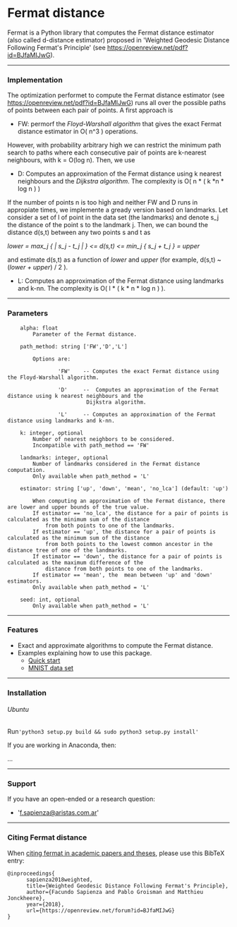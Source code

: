 # Fermat distance

Fermat is a Python library that computes the Fermat distance estimator (also called d-distance estimator) proposed in 'Weighted Geodesic Distance Following Fermat's Principle' (see https://openreview.net/pdf?id=BJfaMIJwG).

---
### Implementation

The optimization performet to compute the Fermat distance estimator (see https://openreview.net/pdf?id=BJfaMIJwG) runs all over the possible paths of points between each pair of points. A first approach is

   * FW: permorf the _Floyd-Warshall algorithm_ that gives the exact Fermat distance estimator in O( n^3 ) operations.
   
However, with probability arbitrary high we can restrict the minimum path search to paths where each consecutive pair of points are k-nearest neighbours, with k = O(log n). Then, we use
   
   * D: Computes an approximation of the Fermat distance using k nearest neighbours and the _Dijkstra algorithm_. The complexity is O( n * ( k *n * log n ) )

If the number of points n is too high and neither FW and D runs in appropiate times, we implemente a gready version based on  landmarks. Let consider a set of l of point in the data set (the landmarks) and denote s_j the distance of the point s to the landmark j. Then, we can bound the distance d(s,t) between any two points s and t as

_lower = max_j { | s_j - t_j | } <= d(s,t) <= min_j { s_j + t_j } = upper_

and estimate d(s,t) as a function of _lower_ and _upper_ (for example, d(s,t) ~ (_lower + upper_) / 2 ).

   * L: Computes an approximation of the Fermat distance using landmarks and k-nn. The complexity is O( l * ( k * n * log n ) ).

---
### Parameters

        alpha: float
            Parameter of the Fermat distance.
            
        path_method: string ['FW','D','L']
        
            Options are:

                    'FW'    -- Computes the exact Fermat distance using the Floyd-Warshall algorithm. 

                    'D'     --  Computes an approximation of the Fermat distance using k nearest neighbours and the
                             Dijkstra algorithm. 

                    'L'     -- Computes an approximation of the Fermat distance using landmarks and k-nn.

        k: integer, optional
            Number of nearest neighbors to be considered.
            Incompatible with path_method == 'FW'

        landmarks: integer, optional
            Number of landmarks considered in the Fermat distance computation.
            Only available when path_method = 'L'

        estimator: string ['up', 'down', 'mean', 'no_lca'] (default: 'up')
        
            When computing an approximation of the Fermat distance, there are lower and upper bounds of the true value.
            If estimator == 'no_lca', the distance for a pair of points is calculated as the minimum sum of the distance
                from both points to one of the landmarks.
            If estimator == 'up', the distance for a pair of points is calculated as the minimum sum of the distance
                from both points to the lowest common ancestor in the distance tree of one of the landmarks.
            If estimator == 'down', the distance for a pair of points is calculated as the maximum difference of the
                distance from both points to one of the landmarks.
            If estimator == 'mean', the  mean between 'up' and 'down' estimators.
            Only available when path_method = 'L'

        seed: int, optional
            Only available when path_method = 'L'

---
### Features

- Exact and approximate algorithms to compute the Fermat distance.
- Examples explaining how to use this package.
    * [Quick start] 
    * [MNIST data set]

---
### Installation

###### Ubuntu

Run`'python3 setup.py build && sudo python3 setup.py install'`

If you are working in Anaconda, then:

...

---
### Support

If you have an open-ended or a research question:
-  'f.sapienza@aristas.com.ar'

---
### Citing Fermat distance

When [citing fermat in academic papers and theses], please use this
BibTeX entry:

    @inproceedings{
          sapienza2018weighted,
          title={Weighted Geodesic Distance Following Fermat's Principle},
          author={Facundo Sapienza and Pablo Groisman and Matthieu Jonckheere},
          year={2018},
          url={https://openreview.net/forum?id=BJfaMIJwG}
    }

[Quick start]:https://github.com/facusapienza21/Fermat-distance/tree/master/examples
[citing fermat in academic papers and theses]:https://scholar.google.com/citations?user=yWj-T4oAAAAJ&hl=en#d=gs_md_cita-d&p=&u=%2Fcitations%3Fview_op%3Dview_citation%26hl%3Den%26user%3DyWj-T4oAAAAJ%26citation_for_view%3DyWj-T4oAAAAJ%3Au5HHmVD_uO8C%26tzom%3D180
[MNIST data set]: https://github.com/facusapienza21/Fermat-distance/blob/master/examples/MNIST_example.ipynb
